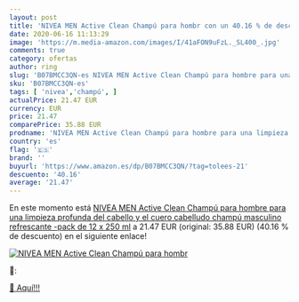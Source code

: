 ```yaml
---
layout: post
title: 'NIVEA MEN Active Clean Champú para hombr con un 40.16 % de descuento'
date: 2020-06-16 11:13:29
image: 'https://m.media-amazon.com/images/I/41aFON9uFzL._SL400_.jpg'
comments: true
category: ofertas
author: ring
slug: 'B07BMCC3QN-es NIVEA MEN Active Clean Champú para hombre para una...'
sku: 'B07BMCC3QN-es'
tags: [ 'nivea','champú', ]
actualPrice: 21.47 EUR
currency: EUR
price: 21.47
comparePrice: 35.88 EUR
prodname: 'NIVEA MEN Active Clean Champú para hombre para una limpieza profunda del cabello y el cuero cabelludo  champú masculino refrescante -pack de 12 x 250 ml'
country: 'es'
flag: '🇪🇸'
brand: ''
buyurl: 'https://www.amazon.es/dp/B07BMCC3QN/?tag=tolees-21'
descuento: '40.16'
average: '21.47'
---
```


En este momento está [NIVEA MEN Active Clean Champú para hombre para una limpieza profunda del cabello y el cuero cabelludo  champú masculino refrescante -pack de 12 x 250 ml](https://www.amazon.es/dp/B07BMCC3QN/?tag=tolees-21) a 21.47 EUR (original: 35.88 EUR) (40.16 %  de descuento) en el siguiente enlace!

[![NIVEA MEN Active Clean Champú para hombr](https://m.media-amazon.com/images/I/41aFON9uFzL._SL400_.jpg)](https://www.amazon.es/dp/B07BMCC3QN/?tag=tolees-21)

🔎:


[🛒 Aquí!!!](https://www.amazon.es/dp/B07BMCC3QN/?tag=tolees-21)
